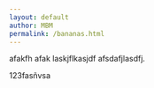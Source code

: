 ```yaml
---
layout: default
author: MBM
permalink: /bananas.html
---
```


afakfh afak  laskjflkasjdf
afsdafjlasdfj.

123fasñvsa 
